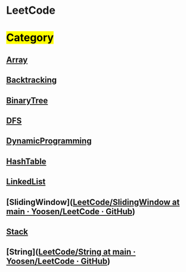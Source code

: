 # LeetCode



# <mark>Category</mark>

## [Array](https://github.com/Yoosen/LeetCode/tree/main/Array)

## [Backtracking](https://github.com/Yoosen/LeetCode/tree/main/Backtracking)

## [BinaryTree](https://github.com/Yoosen/LeetCode/tree/main/BinaryTree)

## [DFS](https://github.com/Yoosen/LeetCode/tree/main/DFS)

## [DynamicProgramming](https://github.com/Yoosen/LeetCode/tree/main/DynamicProgramming)

## [HashTable](https://github.com/Yoosen/LeetCode/tree/main/HashTable)

## [LinkedList](https://github.com/Yoosen/LeetCode/tree/main/LinkedList)

## [SlidingWindow]([LeetCode/SlidingWindow at main · Yoosen/LeetCode · GitHub](https://github.com/Yoosen/LeetCode/tree/main/SlidingWindow))

## [Stack](https://github.com/Yoosen/LeetCode/tree/main/Stack)

## [String]([LeetCode/String at main · Yoosen/LeetCode · GitHub](https://github.com/Yoosen/LeetCode/tree/main/String))
